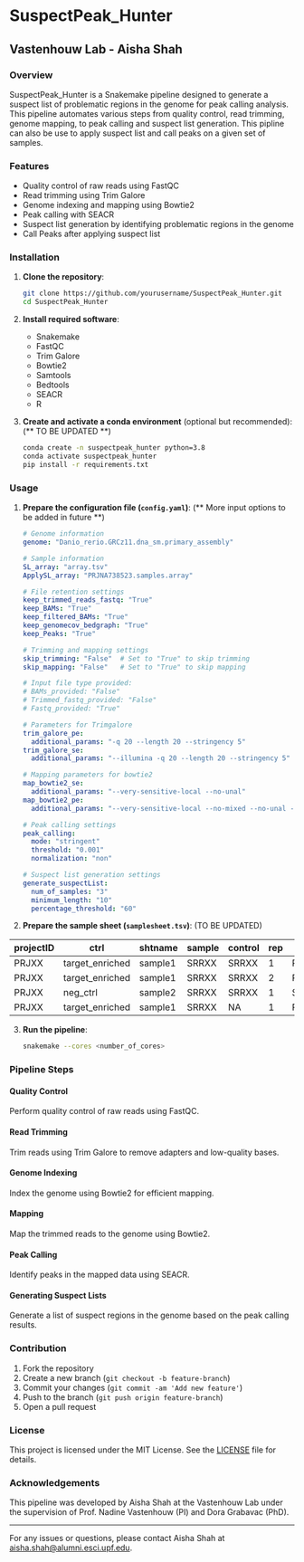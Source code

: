 # SuspectPeak_Hunter

## Vastenhouw Lab - Aisha Shah

### Overview
SuspectPeak_Hunter is a Snakemake pipeline designed to generate a suspect list of problematic regions in the genome for peak calling analysis. This pipeline automates various steps from quality control, read trimming, genome mapping, to peak calling and suspect list generation. This pipline can also be use to apply suspect list and call peaks on a given set of samples.

### Features
- Quality control of raw reads using FastQC
- Read trimming using Trim Galore
- Genome indexing and mapping using Bowtie2
- Peak calling with SEACR
- Suspect list generation by identifying problematic regions in the genome
- Call Peaks after applying suspect list

### Installation
1. **Clone the repository**:
    ```sh
    git clone https://github.com/yourusername/SuspectPeak_Hunter.git
    cd SuspectPeak_Hunter
    ```
2. **Install required software**:
    - Snakemake
    - FastQC
    - Trim Galore
    - Bowtie2
    - Samtools
    - Bedtools
    - SEACR
    - R

3. **Create and activate a conda environment** (optional but recommended):
   (** TO BE UPDATED **)
    ```sh
    conda create -n suspectpeak_hunter python=3.8
    conda activate suspectpeak_hunter
    pip install -r requirements.txt
    ```

### Usage
1. **Prepare the configuration file (`config.yaml`)**:
    (** More input options to be added in future **)
    ```yaml
    # Genome information
    genome: "Danio_rerio.GRCz11.dna_sm.primary_assembly"
    
    # Sample information
    SL_array: "array.tsv"
    ApplySL_array: "PRJNA738523.samples.array"
    
    # File retention settings
    keep_trimmed_reads_fastq: "True"
    keep_BAMs: "True"
    keep_filtered_BAMs: "True"
    keep_genomecov_bedgraph: "True"
    keep_Peaks: "True"
    
    # Trimming and mapping settings
    skip_trimming: "False"  # Set to "True" to skip trimming
    skip_mapping: "False"   # Set to "True" to skip mapping
    
    # Input file type provided:
    # BAMs_provided: "False"
    # Trimmed_fastq_provided: "False"
    # Fastq_provided: "True"
    
    # Parameters for Trimgalore
    trim_galore_pe:
      additional_params: "-q 20 --length 20 --stringency 5"
    trim_galore_se:
      additional_params: "--illumina -q 20 --length 20 --stringency 5"
    
    # Mapping parameters for bowtie2
    map_bowtie2_se:
      additional_params: "--very-sensitive-local --no-unal"
    map_bowtie2_pe:
      additional_params: "--very-sensitive-local --no-mixed --no-unal --dovetail -X 1000"
    
    # Peak calling settings
    peak_calling:
      mode: "stringent"
      threshold: "0.001"
      normalization: "non"
    
    # Suspect list generation settings
    generate_suspectList:
      num_of_samples: "3"
      minimum_length: "10"
      percentage_threshold: "60"
    ```

2. **Prepare the sample sheet (`samplesheet.tsv`)**:
(TO BE UPDATED)  

| projectID | ctrl            | shtname      | sample | control | rep | type   | path            | R1         | R2         |
|-----------|-----------------|--------------|--------|---------|-----|--------|-----------------|------------|------------|
| PRJXX     | target_enriched | sample1      | SRRXX  | SRRXX   | 1   | PAIRED | /path/to/fastq  | SRRXX_1.fq | SRRXX_2.fq |
| PRJXX     | target_enriched | sample1      | SRRXX  | SRRXX   | 2   | PAIRED | /path/to/fastq  | SRRXX_1.fq | SRRXX_2.fq |
| PRJXX     | neg_ctrl        | sample2      | SRRXX  | SRRXX   | 1   | SINGLE | /path/to/fastq  | SRRXX.fq   |  NA        |
| PRJXX     | target_enriched | sample1      | SRRXX  | NA      | 1   | PAIRED | /path/to/fastq  | SRRXX_1.fq | SRRXX_2.fq |


3. **Run the pipeline**:
    ```sh
    snakemake --cores <number_of_cores>
    ```

### Pipeline Steps

#### Quality Control
Perform quality control of raw reads using FastQC.

#### Read Trimming
Trim reads using Trim Galore to remove adapters and low-quality bases.

#### Genome Indexing
Index the genome using Bowtie2 for efficient mapping.

#### Mapping
Map the trimmed reads to the genome using Bowtie2.

#### Peak Calling
Identify peaks in the mapped data using SEACR.

#### Generating Suspect Lists
Generate a list of suspect regions in the genome based on the peak calling results.

### Contribution
1. Fork the repository
2. Create a new branch (`git checkout -b feature-branch`)
3. Commit your changes (`git commit -am 'Add new feature'`)
4. Push to the branch (`git push origin feature-branch`)
5. Open a pull request

### License
This project is licensed under the MIT License. See the [LICENSE](LICENSE) file for details.

### Acknowledgements
This pipeline was developed by Aisha Shah at the Vastenhouw Lab under the supervision of Prof. Nadine Vastenhouw (PI) and Dora Grabavac (PhD).

---

For any issues or questions, please contact Aisha Shah at [aisha.shah@alumni.esci.upf.edu](mailto:aisha.shah@alumni.esci.upf.edu).

